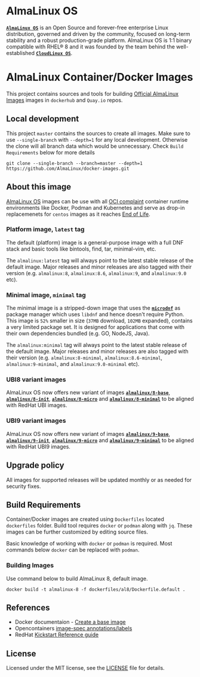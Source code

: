 # AlmaLinux OS

[**`AlmaLinux OS`**](https://almalinux.org/) is an Open Source and forever-free enterprise Linux distribution, governed and driven by the community, focused on long-term stability and a robust production-grade platform. AlmaLinux OS is 1:1 binary compatible with RHEL® 8 and it was founded by the team behind the well-established [**`CloudLinux OS`**](https://www.cloudlinux.com/all-products/product-overview/cloudlinuxos).

# AlmaLinux Container/Docker Images

This project contains sources and tools for building [Official AlmaLinux Images](https://hub.docker.com/_/almalinux) images in `dockerhub` and `Quay.io` repos.

## Local development

This project `master` contains the sources to create all images. Make sure to use `--single-branch` with `--depth=1` for any local development. Otherwise the clone will all branch data which would be unnecessary. Check `Build Requirements` below for more details

```
git clone --single-branch --branch=master --depth=1  https://github.com/AlmaLinux/docker-images.git
```

## About this image

[AlmaLinux OS](https://almalinux.org/) images can be use with all [OCI complaint](https://opencontainers.org/) container runtime environments like Docker, Podman and Kubernetes and serve as drop-in replacemenets for `centos` images as it reaches [End of Life](https://centos.org/centos-linux-eol/).

### Platform image, `latest` tag

The default (platform) image is a general-purpose image with a full DNF stack and basic tools like bintools, find, tar, minimal-vim, etc.

The `almalinux:latest` tag will always point to the latest stable release of the default image. Major releases and minor releases are also tagged with their version (e.g. `almalinux:8`, `almalinux:8.6`, `almalinux:9`, and `almalinux:9.0` etc).

### Minimal image, `minimal` tag

The minimal image is a stripped-down image that uses the [**`microdnf`**](https://github.com/rpm-software-management/microdnf) as package manager which uses `libdnf` and hence doesn't require Python. This image is `52%` smaller in size (`37MB` download, `102MB` expanded), contains a very limited package set. It is designed for applications that come with their own dependencies bundled (e.g. GO, NodeJS, Java).

The `almalinux:minimal` tag will always point to the latest stable release of the default image. Major releases and minor releases are also tagged with their version (e.g. `almalinux:8-minimal`, `almalinux:8.6-minimal`, `almalinux:9-minimal`, and `almalinux:9.0-minimal` etc).

### UBI8 variant images

AlmaLinux OS now offers new variant of images [**`almalinux/8-base`**](https://hub.docker.com/r/almalinux/8-base), [**`almalinux/8-init`**](https://hub.docker.com/r/almalinux/8-init), [**`almalinux/8-micro`**](https://hub.docker.com/r/almalinux/8-micro) and [**`almalinux/8-minimal`**](https://hub.docker.com/r/almalinux/8-minimal)  to be aligned with  RedHat UBI images.

### UBI9 variant images

AlmaLinux OS now offers new variant of images [**`almalinux/9-base`**](https://hub.docker.com/r/almalinux/9-base), [**`almalinux/9-init`**](https://hub.docker.com/r/almalinux/9-init), [**`almalinux/9-micro`**](https://hub.docker.com/r/almalinux/9-micro) and [**`almalinux/9-minimal`**](https://hub.docker.com/r/almalinux/9-minimal)  to be aligned with  RedHat UBI9 images.

## Upgrade policy

All images for supported releases will be updated monthly or as needed for security fixes.

## Build Requirements

Container/Docker images are created using `Dockerfiles` located `dockerfiles` folder. Build tool requires `docker` or `podman` along with `jq`. These images can be further customized by editing source files.

Basic knowledge of working with `docker` or `podman` is required. Most commands below `docker` can be replaced with `podman`.

###  Building Images

Use command below to build AlmaLinux 8, default image.

```
docker build -t almalinux-8 -f dockerfiles/al8/Dockerfile.default .
```

## References

* Docker documentaion - [Create a base image](https://docs.docker.com/develop/develop-images/baseimages/)
* Opencontainers [image-spec annotations/labels](https://github.com/opencontainers/image-spec/blob/master/annotations.md)
* RedHat [Kickstart Reference guide](https://access.redhat.com/documentation/en-us/red_hat_enterprise_linux/8/html/system_design_guide/kickstart-script-file-format-reference_system-design-guide)

## License

Licensed under the MIT license, see the [LICENSE](LICENSE) file for details.
